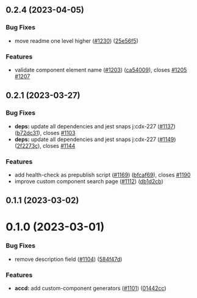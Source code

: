 ## 0.2.4 (2023-04-05)

### Bug Fixes

- move readme one level higher ([#1230](https://github.com/coveo/cli/issues/1230)) ([25e56f5](https://github.com/coveo/cli/commits/25e56f554ba0307c643e30873328b7ab6d88f037))

### Features

- validate component element name ([#1203](https://github.com/coveo/cli/issues/1203)) ([ca54009](https://github.com/coveo/cli/commits/ca54009607fcf44fdb4087be1f8bb72e81230c40)), closes [#1205](https://github.com/coveo/cli/issues/1205) [#1207](https://github.com/coveo/cli/issues/1207)

## 0.2.1 (2023-03-27)

### Bug Fixes

- **deps:** update all dependencies and jest snaps j:cdx-227 ([#1137](https://github.com/coveo/cli/issues/1137)) ([b72dc31](https://github.com/coveo/cli/commits/b72dc314043174ef9afaadb03e066c8830d7acc1)), closes [#1103](https://github.com/coveo/cli/issues/1103)
- **deps:** update all dependencies and jest snaps j:cdx-227 ([#1149](https://github.com/coveo/cli/issues/1149)) ([2f2273c](https://github.com/coveo/cli/commits/2f2273c7d86f2a2a8414ebbdf8cddb800c888e96)), closes [#1144](https://github.com/coveo/cli/issues/1144)

### Features

- add health-check as prepublish script ([#1169](https://github.com/coveo/cli/issues/1169)) ([bfcaf69](https://github.com/coveo/cli/commits/bfcaf69497a42c10a43c2dd0435a82313d04bcbc)), closes [#1190](https://github.com/coveo/cli/issues/1190)
- improve custom component search page ([#1112](https://github.com/coveo/cli/issues/1112)) ([db1d2cb](https://github.com/coveo/cli/commits/db1d2cbf6bad6ecd3413e73d33d6ee400e5b8ade))

## 0.1.1 (2023-03-02)

# 0.1.0 (2023-03-01)

### Bug Fixes

- remove description field ([#1104](https://github.com/coveo/cli/issues/1104)) ([584f47d](https://github.com/coveo/cli/commits/584f47d8d9f341f23e13322802b2317c6b150448))

### Features

- **accd:** add custom-component generators ([#1101](https://github.com/coveo/cli/issues/1101)) ([01442cc](https://github.com/coveo/cli/commits/01442ccdb7065c1e9ca5852084f846f2814501d0))
